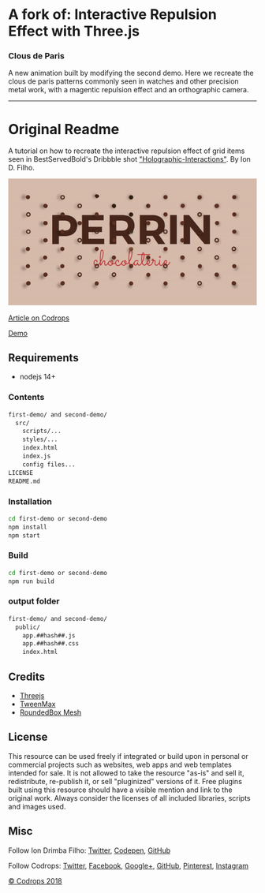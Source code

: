 # A fork of: Interactive Repulsion Effect with Three.js

### Clous de Paris

A new animation built by modifying the second demo.
Here we recreate the clous de paris patterns commonly seen in watches and other precision metal work, with a magentic
repulsion effect and an orthographic camera.

---

# Original Readme


A tutorial on how to recreate the interactive repulsion effect of grid items seen in BestServedBold's Dribbble shot ["Holographic-Interactions"](https://dribbble.com/shots/5515695-Holographic-Interactions). By Ion D. Filho.

![Image Title](https://raw.githubusercontent.com/iondrimba/images/master/perrin.gif)

[Article on Codrops](https://tympanus.net/codrops/?p=36627)

[Demo](https://tympanus.net/Tutorials/InteractiveRepulsionEffect/)

## Requirements

* nodejs 14+

### Contents

````bash
first-demo/ and second-demo/
  src/
    scripts/...
    styles/...
    index.html
    index.js
    config files...
LICENSE
README.md
````

### Installation

```sh
cd first-demo or second-demo
npm install
npm start
```

### Build

```sh
cd first-demo or second-demo
npm run build
```

### output folder

````bash
first-demo/ and second-demo/
  public/
    app.##hash##.js
    app.##hash##.css
    index.html
````

## Credits

* [Threejs](https://threejs.org/)
* [TweenMax](https://greensock.com/tweenmax)
* [RoundedBox Mesh](https://github.com/pailhead/three-rounded-box)

## License

This resource can be used freely if integrated or build upon in personal or commercial projects such as websites, web apps and web templates intended for sale. It is not allowed to take the resource "as-is" and sell it, redistribute, re-publish it, or sell "pluginized" versions of it. Free plugins built using this resource should have a visible mention and link to the original work. Always consider the licenses of all included libraries, scripts and images used.

## Misc

Follow Ion Drimba Filho: [Twitter](https://twitter.com/code__music), [Codepen](https://codepen.io/iondrimba/), [GitHub](https://github.com/iondrimba)

Follow Codrops: [Twitter](http://www.twitter.com/codrops), [Facebook](http://www.facebook.com/codrops), [Google+](https://plus.google.com/101095823814290637419), [GitHub](https://github.com/codrops), [Pinterest](http://www.pinterest.com/codrops/), [Instagram](https://www.instagram.com/codropsss/)

[© Codrops 2018](http://www.codrops.com)
